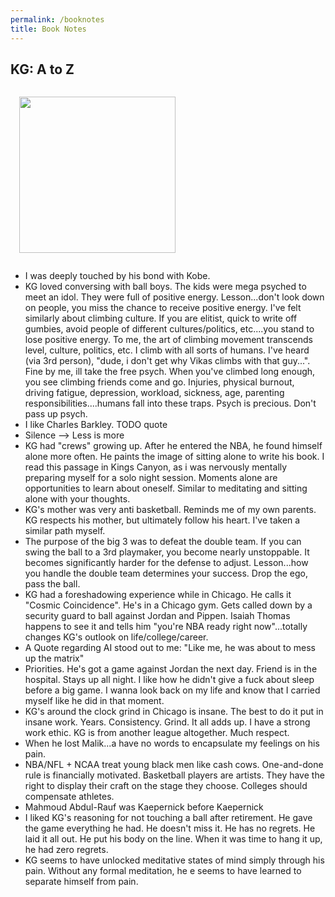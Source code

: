 ```yaml
---
permalink: /booknotes
title: Book Notes
---
```


## KG: A to Z

<img src="https://images-na.ssl-images-amazon.com/images/I/41QrKsS5LDL._SX327_BO1,204,203,200_.jpg" style='margin: 1em' width="250"/>

* I was deeply touched by his bond with Kobe.
* KG loved conversing with ball boys. The kids were mega psyched to meet an idol. They were full of positive energy. Lesson...don't look down on people, you miss the chance to receive positive energy. I've felt similarly about climbing culture. If you are elitist, quick to write off gumbies, avoid people of different cultures/politics, etc....you stand to lose positive energy. To me, the art of climbing movement transcends level, culture, politics, etc. I climb with all sorts of humans. I've heard (via 3rd person), "dude, i don't get why Vikas climbs with that guy...". Fine by me, ill take the free psych. When you've climbed long enough, you see climbing friends come and go. Injuries, physical burnout, driving fatigue, depression, workload, sickness, age, parenting responsibilities....humans fall into these traps. Psych is precious. Don't pass up psych.
* I like Charles Barkley. TODO quote
* Silence --> Less is more 
* KG had "crews" growing up. After he entered the NBA, he found himself alone more often. He paints the image of sitting alone to write his book. I read this passage in Kings Canyon, as i was nervously mentally preparing myself for a solo night session. Moments alone are opportunities to learn about oneself. Similar to meditating and sitting alone with your thoughts. 
* KG's mother was very anti basketball. Reminds me of my own parents. KG respects his mother, but ultimately follow his heart. I've taken a similar path myself.
* The purpose of the big 3 was to defeat the double team. If you can swing the ball to a 3rd playmaker, you become nearly unstoppable. It becomes significantly harder for the defense to adjust. Lesson...how you handle the double team determines your success. Drop the ego, pass the ball.
* KG had a foreshadowing experience while in Chicago. He calls it "Cosmic Coincidence". He's in a Chicago gym. Gets called down by a security guard to ball against Jordan and Pippen. Isaiah Thomas happens to see it and tells him "you're NBA ready right now"...totally changes KG's outlook on life/college/career.
* A Quote regarding AI stood out to me: "Like me, he was about to mess up the matrix"
* Priorities. He's got a game against Jordan the next day. Friend is in the hospital. Stays up all night. I like how he didn't give a fuck about sleep before a big game. I wanna look back on my life and know that I carried myself like he did in that moment.
* KG's around the clock grind in Chicago is insane. The best to do it put in insane work. Years. Consistency. Grind. It all adds up. I have a strong work ethic. KG is from another league altogether. Much respect.
* When he lost Malik...a have no words to encapsulate my feelings on his pain.
* NBA/NFL + NCAA treat young black men like cash cows. One-and-done rule is financially motivated. Basketball players are artists. They have the right to display their craft on the stage they choose. Colleges should compensate athletes.
* Mahmoud Abdul-Rauf was Kaepernick before Kaepernick
* I liked KG's reasoning for not touching a ball after retirement. He gave the game everything he had. He doesn't miss it. He has no regrets. He laid it all out. He put his body on the line. When it was time to hang it up, he had zero regrets. 
* KG seems to have unlocked meditative states of mind simply through his pain. Without any formal meditation, he e seems to have learned to separate himself from pain.
